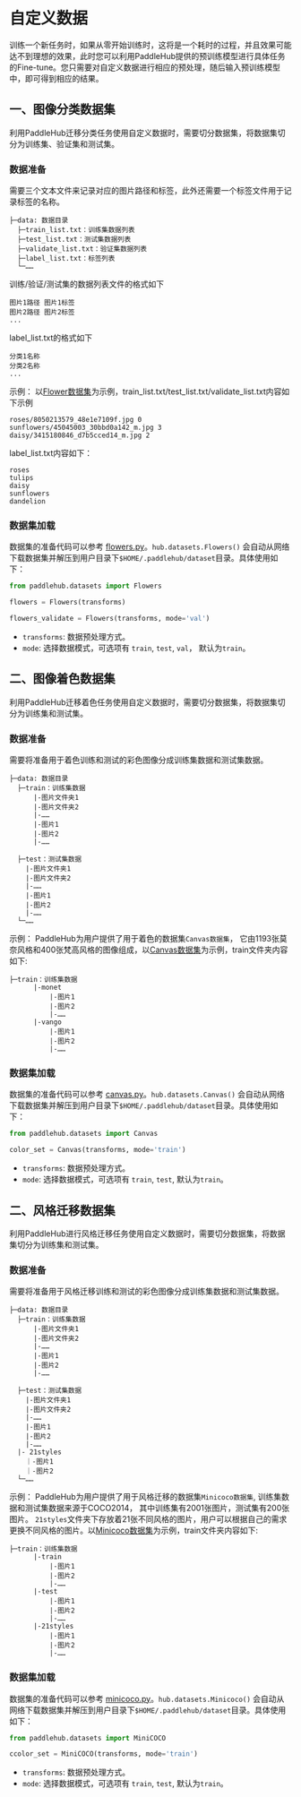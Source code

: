 # 自定义数据

训练一个新任务时，如果从零开始训练时，这将是一个耗时的过程，并且效果可能达不到理想的效果，此时您可以利用PaddleHub提供的预训练模型进行具体任务的Fine-tune。您只需要对自定义数据进行相应的预处理，随后输入预训练模型中，即可得到相应的结果。

## 一、图像分类数据集

利用PaddleHub迁移分类任务使用自定义数据时，需要切分数据集，将数据集切分为训练集、验证集和测试集。

### 数据准备

需要三个文本文件来记录对应的图片路径和标签，此外还需要一个标签文件用于记录标签的名称。
```
├─data: 数据目录
  ├─train_list.txt：训练集数据列表
  ├─test_list.txt：测试集数据列表
  ├─validate_list.txt：验证集数据列表
  ├─label_list.txt：标签列表
  └─……
```
训练/验证/测试集的数据列表文件的格式如下
```
图片1路径 图片1标签
图片2路径 图片2标签
...
```
label_list.txt的格式如下
```
分类1名称
分类2名称
...
```

示例：
以[Flower数据集](../reference/dataset.md)为示例，train_list.txt/test_list.txt/validate_list.txt内容如下示例
```
roses/8050213579_48e1e7109f.jpg 0
sunflowers/45045003_30bbd0a142_m.jpg 3
daisy/3415180846_d7b5cced14_m.jpg 2
```

label_list.txt内容如下：
```
roses
tulips
daisy
sunflowers
dandelion
```

### 数据集加载

数据集的准备代码可以参考 [flowers.py](../../paddlehub/datasets/flowers.py)。`hub.datasets.Flowers()` 会自动从网络下载数据集并解压到用户目录下`$HOME/.paddlehub/dataset`目录。具体使用如下：

```python
from paddlehub.datasets import Flowers

flowers = Flowers(transforms)

flowers_validate = Flowers(transforms, mode='val')
```
* `transforms`: 数据预处理方式。
* `mode`: 选择数据模式，可选项有 `train`, `test`, `val`， 默认为`train`。

## 二、图像着色数据集

利用PaddleHub迁移着色任务使用自定义数据时，需要切分数据集，将数据集切分为训练集和测试集。 

### 数据准备

需要将准备用于着色训练和测试的彩色图像分成训练集数据和测试集数据。
```
├─data: 数据目录
  ├─train：训练集数据
      |-图片文件夹1
      |-图片文件夹2
      |-……
      |-图片1
      |-图片2
      |-……

  ├─test：测试集数据
    |-图片文件夹1
    |-图片文件夹2
    |-……
    |-图片1
    |-图片2
    |-……
  └─……
```

示例：
PaddleHub为用户提供了用于着色的数据集`Canvas数据集`， 它由1193张莫奈风格和400张梵高风格的图像组成，以[Canvas数据集](../reference/dataset.md)为示例，train文件夹内容如下:

```
├─train：训练集数据
      |-monet
          |-图片1
          |-图片2
          |-……  
      |-vango
          |-图片1
          |-图片2
          |-……
```

### 数据集加载

数据集的准备代码可以参考 [canvas.py](../../paddlehub/datasets/canvas.py)。`hub.datasets.Canvas()` 会自动从网络下载数据集并解压到用户目录下`$HOME/.paddlehub/dataset`目录。具体使用如下：

```python
from paddlehub.datasets import Canvas

color_set = Canvas(transforms, mode='train')
```
* `transforms`: 数据预处理方式。
* `mode`: 选择数据模式，可选项有 `train`, `test`, 默认为`train`。

## 二、风格迁移数据集

利用PaddleHub进行风格迁移任务使用自定义数据时，需要切分数据集，将数据集切分为训练集和测试集。 

### 数据准备

需要将准备用于风格迁移训练和测试的彩色图像分成训练集数据和测试集数据。

```
├─data: 数据目录
  ├─train：训练集数据
      |-图片文件夹1
      |-图片文件夹2
      |-……
      |-图片1
      |-图片2
      |-……

  ├─test：测试集数据
    |-图片文件夹1
    |-图片文件夹2
    |-……
    |-图片1
    |-图片2
    |-……
  |- 21styles
    ｜-图片1
    ｜-图片2
  └─……
```

示例：
PaddleHub为用户提供了用于风格迁移的数据集`Minicoco数据集`, 训练集数据和测试集数据来源于COCO2014， 其中训练集有2001张图片，测试集有200张图片。 `21styles`文件夹下存放着21张不同风格的图片，用户可以根据自己的需求更换不同风格的图片。以[Minicoco数据集](../reference/dataset.md)为示例，train文件夹内容如下:

```
├─train：训练集数据
      |-train
          |-图片1
          |-图片2
          |-……  
      |-test
          |-图片1
          |-图片2
          |-……
      |-21styles
          |-图片1
          |-图片2
          |-……
```

### 数据集加载

数据集的准备代码可以参考 [minicoco.py](../../paddlehub/datasets/minicoco.py)。`hub.datasets.Minicoco()` 会自动从网络下载数据集并解压到用户目录下`$HOME/.paddlehub/dataset`目录。具体使用如下：

```python
from paddlehub.datasets import MiniCOCO

ccolor_set = MiniCOCO(transforms, mode='train')
```
* `transforms`: 数据预处理方式。
* `mode`: 选择数据模式，可选项有 `train`, `test`, 默认为`train`。